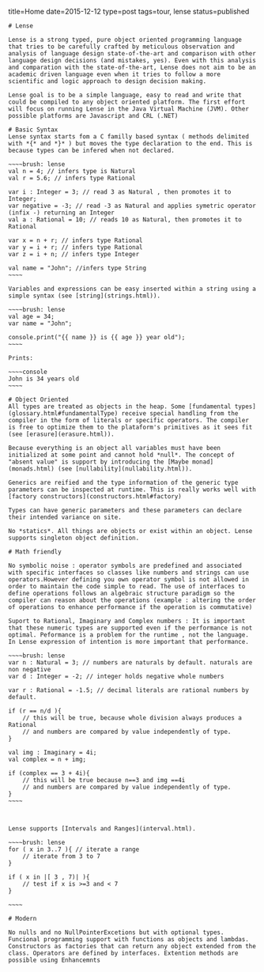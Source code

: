 title=Home
date=2015-12-12
type=post
tags=tour, lense
status=published
~~~~~~
# Lense

Lense is a strong typed, pure object oriented programming language that tries to be carefully crafted by meticulous observation and analysis of language design state-of-the-art and comparison with other language design decisions (and mistakes, yes). Even with this analysis and comparation with the state-of-the-art, Lense does not aim to be an academic driven language even when it tries to follow a more scientific and logic approach to design decision making.

Lense goal is to be a simple language, easy to read and write that could be compiled to any object oriented platform. The first effort will focus on running Lense in the Java Virtual Machine (JVM). Other possible platforms are Javascript and CRL (.NET)

# Basic Syntax
Lense syntax starts fom a C familly based syntax ( methods delimited with *{* and *}* ) but moves the type declaration to the end. This is because types can be infered when not declared.

~~~~brush: lense 
val n = 4; // infers type is Natural
val r = 5.6; // infers type Rational

var i : Integer = 3; // read 3 as Natural , then promotes it to Integer;
var negative = -3; // read -3 as Natural and applies symetric operator (infix -) returning an Integer
val a : Rational = 10; // reads 10 as Natural, then promotes it to Rational

var x = n + r; // infers type Rational
var y = i + r; // infers type Rational
var z = i + n; // infers type Integer

val name = "John"; //infers type String
~~~~

Variables and expressions can be easy inserted within a string using a simple syntax (see [string](strings.html)).

~~~~brush: lense 
val age = 34;
var name = "John";

console.print("{{ name }} is {{ age }} year old");
~~~~

Prints:

~~~~console
John is 34 years old
~~~~

# Object Oriented
All types are treated as objects in the heap. Some [fundamental types](glossary.html#fundamentalType) receive special handling from the compiler in the form of literals or specific operators. The compiler is free to optimize them to the plataform's primitives as it sees fit (see [erasure](erasure.html)).

Because everything is an object all variables must have been initialized at some point and cannot hold *null*. The concept of "absent value" is support by introducing the [Maybe monad](monads.html) (see [nullability](nullability.html)).  

Generics are reified and the type information of the generic type parameters can be inspected at runtime. This is really works well with [factory constructors](constructors.html#factory)

Types can have generic parameters and these parameters can declare their intended variance on site. 

No *statics*. All things are objects or exist within an object. Lense supports singleton object definition.

# Math friendly

No symbolic noise : operator symbols are predefined and associated with specific interfaces so classes like numbers and strings can use operators.However defining you own operator symbol is not allowed in order to maintain the code simple to read. The use of interfaces to define operations follows an algebraic structure paradigm so the compiler can reason about the operations (example : altering the order of operations to enhance performance if the operation is commutative)

Suport to Rational, Imaginary and Complex numbers : It is important that these numeric types are supported even if the performance is not optimal. Peformance is a problem for the runtime , not the language. In Lense expression of intention is more important that performance.

~~~~brush: lense 
var n : Natural = 3; // numbers are naturals by default. naturals are non negative
var d : Integer = -2; // integer holds negative whole numbers 

var r : Rational = -1.5; // decimal literals are rational numbers by default.

if (r == n/d ){
	// this will be true, because whole division always produces a Rational
	// and numbers are compared by value independently of type.
}

val img : Imaginary = 4i;
val complex = n + img;

if (complex == 3 + 4i){
	// this will be true because n==3 and img ==4i
	// and numbers are compared by value independently of type.
}
~~~~



Lense supports [Intervals and Ranges](interval.html). 

~~~~brush: lense 
for ( x in 3..7 ){ // iterate a range
	// iterate from 3 to 7
}

if ( x in |[ 3 , 7)| ){
	// test if x is >=3 and < 7
}

~~~~

# Modern

No nulls and no NullPointerExcetions but with optional types. Funcional programming support with functions as objects and lambdas. Constructors as factories that can return any object extended from the class. Operators are defined by interfaces. Extention methods are possible using Enhancemnts

